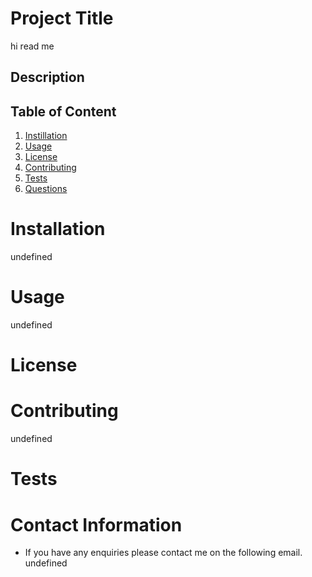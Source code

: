 
  # Project Title
  hi read me

  ## Description
  

  ## Table of Content
  1. [Instillation](#installation)
  2. [Usage](#usage)
  3. [License](license)
  4. [Contributing](#contributing)
  5. [Tests](#tests)
  6. [Questions](#questions)

  # Installation
  undefined

  # Usage
  undefined

  # License
  

  # Contributing
  undefined

  # Tests
  


  # Contact Information
  * If you have any enquiries please contact me on the following email.
  undefined
  